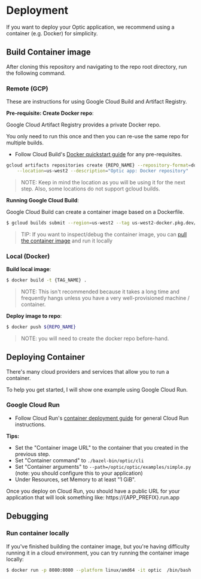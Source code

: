 # Deployment

If you want to deploy your Optic application, we recommend using a container (e.g. Docker) for simplicity.

## Build Container image

After cloning this repository and navigating to the repo root directory, run the following command.

### Remote (GCP)

These are instructions for using Google Cloud Build and Artifact Registry.

**Pre-requisite: Create Docker repo**:

Google Cloud Artifact Registry provides a private Docker repo.

You only need to run this once and then you can re-use the same repo for multiple builds.

* Follow Cloud Build's [Docker quickstart guide](https://cloud.google.com/build/docs/build-push-docker-image) for any pre-requisites.

```sh
gcloud artifacts repositories create {REPO_NAME} --repository-format=docker \
    --location=us-west2 --description="Optic app: Docker repository"
```

> NOTE: Keep in mind the location as you will be using it for the next step. Also, some locations do not support gcloud builds.

**Running Google Cloud Build**:

Google Cloud Build can create a container image based on a Dockerfile.

```sh
$ gcloud builds submit --region=us-west2 --tag us-west2-docker.pkg.dev/optic-testing-404806/optic/optic:latest
```

> TIP: If you want to inspect/debug the container image, you can [pull the container image](https://cloud.google.com/artifact-registry/docs/docker/store-docker-container-images#get-image) and run it locally

### Local (Docker)

**Build local image**:

```sh
$ docker build -t {TAG_NAME} .
```

> NOTE: This isn't recommended because it takes a long time and frequently hangs unless you have a very well-provisioned machine / container.

**Deploy image to repo**:

```sh
$ docker push ${REPO_NAME}
```

> NOTE: you will need to create the docker repo before-hand.

## Deploying Container

There's many cloud providers and services that allow you to run a container. 

To help you get started, I will show one example using Google Cloud Run.

### Google Cloud Run

- Follow Cloud Run's [container deployment guide](https://cloud.google.com/run/docs/deploying) for general Cloud Run instructions.

**Tips:**

- Set the "Container image URL" to the container that you created in the previous step.
- Set "Container command" to `./bazel-bin/optic/cli`
- Set "Container arguments" to `--path=/optic/optic/examples/simple.py` (note: you should configure this to your application)
- Under Resources, set Memory to at least "1 GiB".

Once you deploy on Cloud Run, you should have a public URL for your application that will look something like: https://{APP_PREFIX}.run.app

## Debugging

### Run container locally

If you've finished building the container image, but you're having difficulty running it in a cloud environment, you can try running the container image locally:

```sh
$ docker run -p 8080:8080 --platform linux/amd64 -it optic  /bin/bash
```
